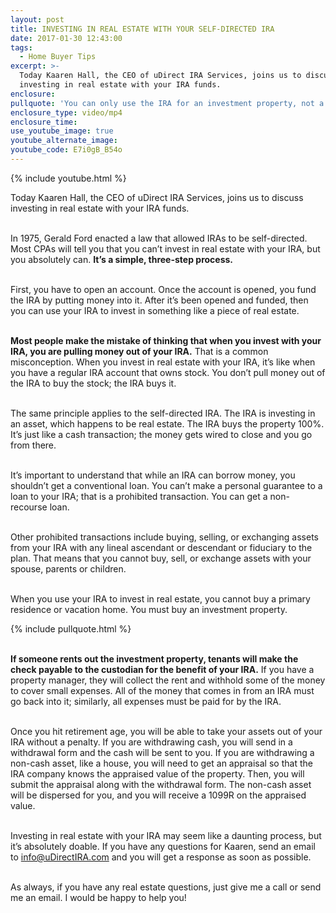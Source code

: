```yaml
---
layout: post
title: INVESTING IN REAL ESTATE WITH YOUR SELF-DIRECTED IRA
date: 2017-01-30 12:43:00
tags:
  - Home Buyer Tips
excerpt: >-
  Today Kaaren Hall, the CEO of uDirect IRA Services, joins us to discuss
  investing in real estate with your IRA funds.
enclosure:
pullquote: 'You can only use the IRA for an investment property, not a vacation home.'
enclosure_type: video/mp4
enclosure_time:
use_youtube_image: true
youtube_alternate_image:
youtube_code: E7i0gB_B54o
---
```



{% include youtube.html %}

Today Kaaren Hall, the CEO of uDirect IRA Services, joins us to discuss investing in real estate with your IRA funds.

<br>In 1975, Gerald Ford enacted a law that allowed IRAs to be self-directed. Most CPAs will tell you that you can’t invest in real estate with your IRA, but you absolutely can. **It’s a simple, three-step process.**

<br>First, you have to open an account. Once the account is opened, you fund the IRA by putting money into it. After it’s been opened and funded, then you can use your IRA to invest in something like a piece of real estate.

<br>**Most people make the mistake of thinking that when you invest with your IRA, you are pulling money out of your IRA.** That is a common misconception. When you invest in real estate with your IRA, it’s like when you have a regular IRA account that owns stock. You don’t pull money out of the IRA to buy the stock; the IRA buys it.

<br>The same principle applies to the self-directed IRA. The IRA is investing in an asset, which happens to be real estate. The IRA buys the property 100%. It’s just like a cash transaction; the money gets wired to close and you go from there.

<br>It’s important to understand that while an IRA can borrow money, you shouldn’t get a conventional loan. You can’t make a personal guarantee to a loan to your IRA; that is a prohibited transaction. You can get a non-recourse loan.

<br>Other prohibited transactions include buying, selling, or exchanging assets from your IRA with any lineal ascendant or descendant or fiduciary to the plan. That means that you cannot buy, sell, or exchange assets with your spouse, parents or children.

<br>When you use your IRA to invest in real estate, you cannot buy a primary residence or vacation home. You must buy an investment property.

{% include pullquote.html %}

<br>**If someone rents out the investment property, tenants will make the check payable to the custodian for the benefit of your IRA.** If you have a property manager, they will collect the rent and withhold some of the money to cover small expenses. All of the money that comes in from an IRA must go back into it; similarly, all expenses must be paid for by the IRA.

<br>Once you hit retirement age, you will be able to take your assets out of your IRA without a penalty. If you are withdrawing cash, you will send in a withdrawal form and the cash will be sent to you. If you are withdrawing a non-cash asset, like a house, you will need to get an appraisal so that the IRA company knows the appraised value of the property. Then, you will submit the appraisal along with the withdrawal form. The non-cash asset will be dispersed for you, and you will receive a 1099R on the appraised value.

<br>Investing in real estate with your IRA may seem like a daunting process, but it’s absolutely doable. If you have any questions for Kaaren, send an email to [info@uDirectIRA.com](javascript:void(location.href='mailto:'+String.fromCharCode(105,110,102,111,64,117,68,105,114,101,99,116,73,82,65,46,99,111,109))) and you will get a response as soon as possible.

<br>As always, if you have any real estate questions, just give me a call or send me an email. I would be happy to help you!
